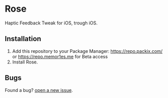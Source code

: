 # Rose

Haptic Feedback Tweak for iOS, trough iOS.

## Installation

1. Add this repository to your Package Manager: https://repo.packix.com/ or https://repo.memor1es.me for Beta access
2. Install Rose.

## Bugs

Found a bug? [open a new issue](https://github.com/ShyMemoriees/Rose/issues/new).